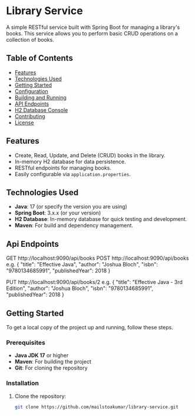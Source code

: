 # Library Service

A simple RESTful service built with Spring Boot for managing a library's books. This service allows you to perform basic CRUD operations on a collection of books.

## Table of Contents
- [Features](#features)
- [Technologies Used](#technologies-used)
- [Getting Started](#getting-started)
- [Configuration](#configuration)
- [Building and Running](#building-and-running)
- [API Endpoints](#api-endpoints)
- [H2 Database Console](#h2-database-console)
- [Contributing](#contributing)
- [License](#license)

## Features
- Create, Read, Update, and Delete (CRUD) books in the library.
- In-memory H2 database for data persistence.
- RESTful endpoints for managing books.
- Easily configurable via `application.properties`.

## Technologies Used
- **Java**: 17 (or specify the version you are using)
- **Spring Boot**: 3.x.x (or your version)
- **H2 Database**: In-memory database for quick testing and development.
- **Maven**: For build and dependency management.

## Api Endpoints
GET http://localhost:9090/api/books
POST http://localhost:9090/api/books
   e.g. {
         "title": "Effective Java",
         "author": "Joshua Bloch",
         "isbn": "9780134685991",
         "publishedYear": 2018
        }

PUT http://localhost:9090/api/books/2
    e.g. {
            "title": "Effective Java - 3rd Edition",
            "author": "Joshua Bloch",
            "isbn": "9780134685991",
            "publishedYear": 2018
         }

## Getting Started
To get a local copy of the project up and running, follow these steps.

### Prerequisites
- **Java JDK 17** or higher
- **Maven**: For building the project
- **Git**: For cloning the repository

### Installation
1. Clone the repository:
   ```bash
   git clone https://github.com/mailstoakumar/library-service.git


